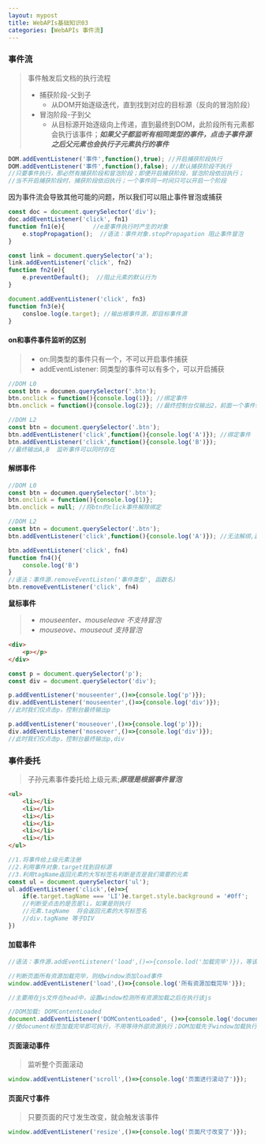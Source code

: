 ```yaml
---
layout: mypost
title: WebAPIs基础知识03
categories: [WebAPIs 事件流]
---
```


### 事件流

> 事件触发后文档的执行流程
>
> - 捕获阶段-父到子
>   + 从DOM开始逐级迭代，直到找到对应的目标源（反向的冒泡阶段）
> - 冒泡阶段-子到父
>   + 从目标源开始逐级向上传递，直到最终到DOM，此阶段所有元素都会执行该事件；***如果父子都监听有相同类型的事件，点击子事件源之后父元素也会执行子元素执行的事件***

```js
DOM.addEventListener('事件',function(),true); //开启捕获阶段执行
DOM.addEventListener('事件',function(),false); //默认捕获阶段不执行
//只要事件执行，那必然有捕获阶段和冒泡阶段；即便开启捕获阶段，冒泡阶段依旧执行；
//当不开启捕获阶段时，捕获阶段依旧执行；一个事件同一时间只可以开启一个阶段
```

因为事件流会导致其他可能的问题，所以我们可以阻止事件冒泡或捕获

```js
const doc = document.querySelector('div');
doc.addEventListener('click', fn1)
function fn1(e){		//e是事件执行时产生的对象
    e.stopPropagation();  //语法：事件对象.stopPropagation 阻止事件冒泡
}

const link = document.querySelector('a');
link.addEventListener('click', fn2)
function fn2(e){
    e.preventDefault();  //阻止元素的默认行为
}

document.addEventListener('click', fn3)
function fn3(e){
    consloe.log(e.target); //输出根事件源，即目标事件源
}
```

#### on和事件事件监听的区别

> - on:同类型的事件只有一个，不可以开启事件捕获
> - addEventListener: 同类型的事件可以有多个，可以开启捕获

```js
//DOM L0
const btn = documen.querySelector('.btn');
btn.onclick = function(){console.log(1)}; //绑定事件
btn.onclick = function(){console.log(2)}; //最终控制台仅输出2，前面一个事件会被后面同类型事件覆盖

//DOM L2
const btn = document.querySelector('.btn');
btn.addEventListener('click',function(){console.log('A')}); //绑定事件
btn.addEventListener('click',function(){console.log('B')});
//最终输出A,B  监听事件可以同时存在
```

#### 解绑事件

```js
//DOM L0
const btn = documen.querySelector('.btn');
btn.onclick = function(){console.log(1)};
btn.onclick = null; //将btn的click事件解除绑定

//DOM L2
const btn = document.querySelector('.btn');
btn.addEventListener('click',function(){console.log('A')}); //无法解绑,函数为匿名函数，无函数名称

btn.addEventListener('click', fn4)
function fn4(){
    console.log('B')
}
//语法：事件源.removeEventListen('事件类型', 函数名)
btn.removeEventListener('click', fn4)
```

**鼠标事件**

> - *mouseenter、mouseleave 不支持冒泡*
> - *mouseove、mouseout 支持冒泡*

```html
<div>
    <p></p>
</div>
```

```js
const p = document.querySelector('p');
const div = document.querySelector('div');

p.addEventListener('mouseenter',()=>{console.log('p')});
div.addEventListener('mouseenter',()=>{console.log('div')});
//此时我们仅点击p，控制台最终输出p

p.addEventListener('mouseover',()=>{console.log('p')});
div.addEventListener('moseover',()=>{console.log('div')});
//此时我们仅点击p，控制台最终输出p,div
```

### 事件委托

> 子孙元素事件委托给上级元素;***原理是根据事件冒泡***

```html
<ul>
    <li></li>
    <li></li>
    <li></li>
    <li></li>
    <li></li>
    <li></li>
</ul>
```

```js
//1.将事件给上级元素注册
//2.利用事件对象.target找到目标源
//3.利用tagName返回元素的大写标签名判断是否是我们需要的元素
const ul = document.querySelector('ul');
ul.addEventListener('click',(e)=>{
    if(e.target.tagName === 'LI')e.target.style.background = '#0ff';
    //判断受点击的是否是li，如果是则执行
    //元素.tagName  将会返回元素的大写标签名
    //div.tagName 等于DIV
})
```

#### 加载事件

```js
//语法：事件源.addEventListener('load',()=>{console.lod('加载完毕')})，等该目标资源加载完毕之后输出

//判断页面所有资源加载完毕，则给window添加load事件
window.addEventListener('load',()=>{console.log('所有资源加载完毕')});

//主要用在js文件在head中，设置window检测所有资源加载之后在执行该js
```

```js
//DOM加载: DOMContentLoaded
document.addEventListener('DOMContentLoaded', ()=>{console.log('document加载完毕')});
//使document标签加载完毕即可执行，不用等待外部资源执行；DOM加载先于window加载执行
```

#### 页面滚动事件

> 监听整个页面滚动

```js
window.addEventListener('scroll',()=>{console.log('页面进行滚动了')});
```

#### 页面尺寸事件

> 只要页面的尺寸发生改变，就会触发该事件

```js
window.addEventListener('resize',()=>{console.log('页面尺寸改变了')});
```

